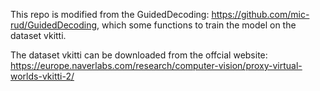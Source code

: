 This repo is modified from the GuidedDecoding: https://github.com/mic-rud/GuidedDecoding, which some functions to train the model on the dataset vkitti.

The dataset vkitti can be downloaded from the offcial website: https://europe.naverlabs.com/research/computer-vision/proxy-virtual-worlds-vkitti-2/

